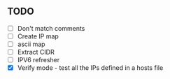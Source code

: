 ## TODO
- [ ] Don't match comments
- [ ] Create IP map
- [ ] ascii map
- [ ] Extract CIDR
- [ ] IPV6 refresher
- [x] Verify mode - test all the IPs defined in a hosts file
